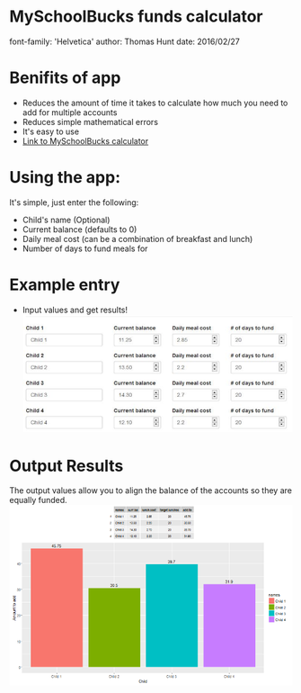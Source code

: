 MySchoolBucks funds calculator
========================================================
font-family: 'Helvetica'
author: Thomas Hunt
date: 2016/02/27

Benifits of app
========================================================
- Reduces the amount of time it takes to calculate how much you need to add for multiple accounts
- Reduces simple mathematical errors
- It's easy to use
- [Link to MySchoolBucks calculator](https://x679845678.shinyapps.io/MySchoolBucks_calculator/)

Using the app:
========================================================

It's simple, just enter the following:

- Child's name (Optional)
- Current balance (defaults to 0)
- Daily meal cost (can be a combination of breakfast and lunch)
- Number of days to fund meals for


Example entry
========================================================
 - Input values and get results!
![example entry](example_entry.JPG)

Output Results
========================================================
The output values allow you to align the balance of the accounts so they are equally funded.
![plot of chunk unnamed-chunk-1](app_presentation-figure/unnamed-chunk-1-1.png)
